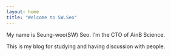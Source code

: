```yaml
---
layout: home
title: "Welcome to SW.Seo"
---
```


My name is Seung-woo(SW) Seo. I'm the CTO of AinB Science.

This is my blog for studying and having discussion with people.
